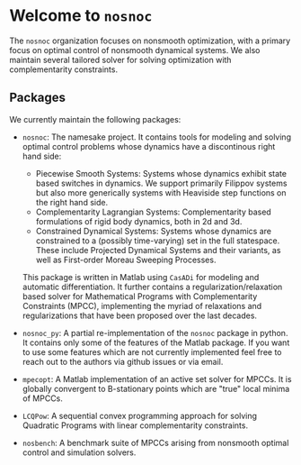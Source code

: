 # Welcome to `nosnoc`
The `nosnoc` organization focuses on nonsmooth optimization, with a primary focus on optimal control of nonsmooth dynamical systems.
We also maintain several tailored solver for solving optimization with complementarity constraints.

## Packages
We currently maintain the following packages:
- `nosnoc`: The namesake project. It contains tools for modeling and solving optimal control problems whose dynamics have a discontinous right hand side:
  - Piecewise Smooth Systems: Systems whose dynamics exhibit state based switches in dynamics. We support primarily Filippov systems but also more generically systems with Heaviside step functions on the right hand side.
  - Complementarity Lagrangian Systems: Complementarity based formulations of rigid body dynamics, both in 2d and 3d.
  - Constrained Dynamical Systems: Systems whose dynamics are constrained to a (possibly time-varying) set in the full statespace. These include Projected Dynamical Systems and their variants, as well as First-order Moreau Sweeping Processes.
  
  This package is written in Matlab using `CasADi` for modeling and automatic differentiation.
  It further contains a regularization/relaxation based solver for Mathematical Programs with Complementarity Constraints (MPCC), implementing the myriad of relaxations and regularizations that have been proposed over the last decades.
- `nosnoc_py`: A partial re-implementation of the `nosnoc` package in python. 
  It contains only some of the features of the Matlab package.
  If you want to use some features which are not currently implemented feel free to reach out to the authors via github issues or via email.
- `mpecopt`: A Matlab implementation of an active set solver for MPCCs.
  It is globally convergent to B-stationary points which are "true" local minima of MPCCs.
- `LCQPow`: A sequential convex programming approach for solving Quadratic Programs with linear complementarity constraints.
- `nosbench`: A benchmark suite of MPCCs arising from nonsmooth optimal control and simulation solvers.